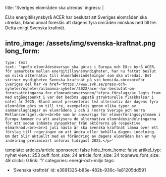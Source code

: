 title: 'Sveriges elområden ska utredas'
ingress: |
  <p>EU:s energitillsynsbyrå ACER har beslutat att Sveriges elområden ska utredas, bland annat föreslås att dagens fyra områden minskas ned till tre. Detta enligt Svenska kraftnät.
  </p>
  
intro_image: /assets/img/svenska-kraftnat.png
long_form:
  -
    type: text
    text: '<p>En elområdesöversyn ska göras i Europa och EU:s byrå ACER, för samarbete mellan energitillsynsmyndigheter, har nu fattat beslut om vilka alternativ till elområdesindelningar som ska utredas. Det skriver myndigheten Svenska kraftnät på sin hemsida.<br><br>För Sveriges del har <a href="https://www.svk.se/press-och-nyheter/nyheter/allmanna-nyheter/2022/acer-har-beslutat-om-forutsattningarna-for-elomradesoversynen/">fyra förslag</a> lagts fram med utgångspunkt i var det bedöms uppstå strukturella flaskhalsar i nätet år 2025. Bland annat presenteras två alternativ där dagens fyra elområden görs om till tre, exempelvis genom olika typer av sammanslagningar av elområdena 1 och 2 (norra Sverige och norra Mellansverige).<br><br>De som är ansvariga för elöverföringssystemen i Europa kommer nu att analysera de alternativa elområdesindelningarna för att sedan inhämta synpunkter från aktörerna på respektive elmarknad.<br><br>I juli nästa år ska Svenska kraftnät lämna över ett förslag till regeringen om att ändra eller behålla dagens indelning. Om det blir aktuellt med en förändring av dagens elområden kan en ny indelning preliminärt införas tidigast 2025.</p>'
template: articles/article
sponsored: false
hide_from_home: false
artikel_typ: nyhet
views: 253
puff_font_size: 24
article_font_size: 24
topnews_font_size: 48
clicks: 0
link: '1'
categories: energi-och-miljo
tags:
  - 'Svenska kraftnät'
id: e3891325-b85e-482b-936c-1e81205dd591
